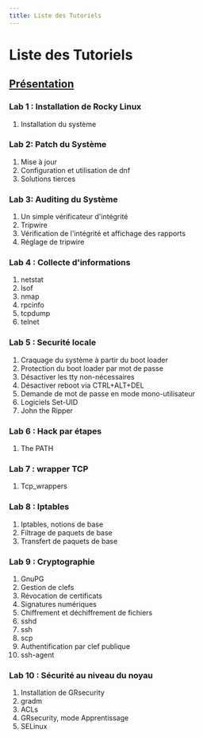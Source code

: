 ```yaml
---
title: Liste des Tutoriels
---
```


# Liste des Tutoriels

## [Présentation](introduction.md)

### Lab 1 : Installation de Rocky Linux

1. Installation du système

### Lab 2: Patch du Système

1. Mise à jour
1. Configuration et utilisation de dnf
1. Solutions tierces

### Lab 3: Auditing du Système
1. Un simple vérificateur d'intégrité
1. Tripwire
1. Vérification de l'intégrité et affichage des rapports
1. Réglage de tripwire

### Lab 4 : Collecte d'informations
1. netstat
1. lsof
1. nmap
1. rpcinfo
1. tcpdump
1. telnet

### Lab 5 : Securité locale
1. Craquage du système à partir du boot loader
1. Protection du boot loader par mot de passe
1. Désactiver les tty non-nécessaires
1. Désactiver reboot via  CTRL+ALT+DEL
1. Demande de mot de passe en mode mono-utilisateur
1. Logiciels Set-UID
1. John the Ripper

### Lab 6 : Hack par étapes
1. The PATH

### Lab 7 : wrapper TCP
1. Tcp_wrappers

### Lab 8 : Iptables
1. Iptables, notions de base
1. Filtrage de paquets de base
1. Transfert de paquets de base

### Lab 9 : Cryptographie
1. GnuPG
1. Gestion de clefs
1. Révocation de certificats
1. Signatures numériques
1. Chiffrement et déchiffrement de fichiers
1. sshd
1. ssh
1. scp
1. Authentification par clef publique
1. ssh-agent

### Lab 10 : Sécurité au niveau du noyau
1. Installation de GRsecurity
1. gradm
1. ACLs
1. GRsecurity, mode Apprentissage
1. SELinux
